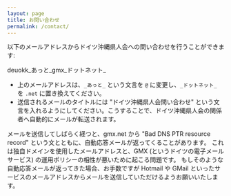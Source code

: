 ```yaml
---
layout: page
title: お問い合わせ
permalink: /contact/
---
```


以下のメールアドレスからドイツ沖縄県人会への問い合わせを行うことができます:

deuokk_あっと_gmx_ドットネット_

* 上のメールアドレスは、`_あっと_` という文言を `@` に変更し、`_ドットネット_` を `.net` に置き換えてください。
* 送信されるメールのタイトルには "ドイツ沖縄県人会問い合わせ" という文言を入れるようにしてください。こうすることで、ドイツ沖縄県人会の関係者へ自動的にメールが転送されます。

メールを送信してしばらく経つと、gmx.net から "Bad DNS PTR resource record" という文とともに、自動応答メールが返ってくることがあります。
これは独自ドメインを使用したメールアドレスと、GMX (というドイツの電子メールサービス) の運用ポリシーの相性が悪いために起こる問題です。
もしそのような自動応答メールが返ってきた場合、お手数ですが Hotmail や GMail といったサービスのメールアドレスからメールを送信していただけるようお願いいたします。



